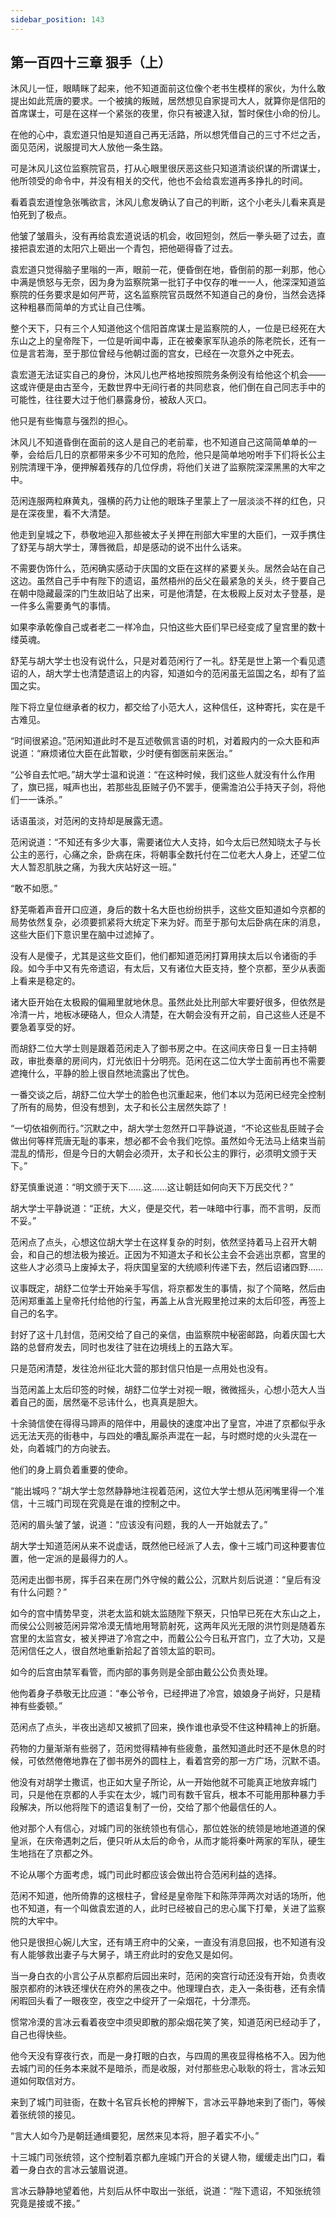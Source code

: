 ```yaml
---
sidebar_position: 143
---
```


## 第一百四十三章 **狠手（上）**

沐风儿一怔，眼睛眯了起来，他不知道面前这位像个老书生模样的家伙，为什么敢提出如此荒唐的要求。一个被擒的叛贼，居然想见自家提司大人，就算你是信阳的首席谋士，可是在这样一个紧张的夜里，你只有被逮入狱，暂时保住小命的份儿。

在他的心中，袁宏道只怕是知道自己再无活路，所以想凭借自己的三寸不烂之舌，面见范闲，说服提司大人放他一条生路。

可是沐风儿这位监察院官员，打从心眼里很厌恶这些只知道清谈织谋的所谓谋士，他所领受的命令中，并没有相关的交代，他也不会给袁宏道再多挣扎的时间。

看着袁宏道惶急张嘴欲言，沐风儿愈发确认了自己的判断，这个小老头儿看来真是怕死到了极点。

他皱了皱眉头，没有再给袁宏道说话的机会，收回短剑，然后一拳头砸了过去，直接把袁宏道的太阳穴上砸出一个青包，把他砸得昏了过去。

袁宏道只觉得脑子里嗡的一声，眼前一花，便昏倒在地，昏倒前的那一刹那，他心中满是愤怒与无奈，因为身为监察院第一批钉子中仅存的唯一一人，他深深知道监察院的任务要求是如何严苛，这名监察院官员既然不知道自己的身份，当然会选择这种粗暴而简单的方式让自己住嘴。

整个天下，只有三个人知道他这个信阳首席谋士是监察院的人，一位是已经死在大东山之上的皇帝陛下，一位是听闻中毒，正在被秦家军队追杀的陈老院长，还有一位是言若海，至于那位曾经与他朝过面的宫女，已经在一次意外之中死去。

袁宏道无法证实自己的身份，沐风儿也严格地按照院务条例没有给他这个机会——这或许便是由古至今，无数世界中无间行者的共同悲哀，他们倒在自己同志手中的可能性，往往要大过于他们暴露身份，被敌人灭口。

他只是有些悔意与强烈的担心。

沐风儿不知道昏倒在面前的这人是自己的老前辈，也不知道自己这简简单单的一拳，会给后几日的京都带来多少不可知的危险，他只是简单地吩咐手下们将长公主别院清理干净，便押解着残存的几位俘虏，将他们关进了监察院深深黑黑的大牢之中。

范闲连服两粒麻黄丸，强横的药力让他的眼珠子里蒙上了一层淡淡不祥的红色，只是在深夜里，看不大清楚。

他走到皇城之下，恭敬地迎入那些被太子关押在刑部大牢里的大臣们，一双手携住了舒芜与胡大学士，薄唇微启，却是感动的说不出什么话来。

不需要伪饰什么，范闲确实感动于庆国的文臣在这样的紧要关头。居然会站在自己这边。虽然自己手中有陛下的遗诏，虽然梧州的岳父在最紧急的关头，终于要自己在朝中隐藏最深的门生故旧站了出来，可是他清楚，在太极殿上反对太子登基，是一件多么需要勇气的事情。

如果李承乾像自己或者老二一样冷血，只怕这些大臣们早已经变成了皇宫里的数十缕英魂。

舒芜与胡大学士也没有说什么，只是对着范闲行了一礼。舒芜是世上第一个看见遗诏的人，胡大学士也清楚遗诏上的内容，知道如今的范闲虽无监国之名，却有了监国之实。

陛下将立皇位继承者的权力，都交给了小范大人，这种信任，这种寄托，实在是千古难见。

“时间很紧迫。”范闲知道此时不是互述敬佩言语的时机，对着殿内的一众大臣和声说道：“麻烦诸位大臣在此暂歇，少时便有御医前来医治。”

“公爷自去忙吧。”胡大学士温和说道：“在这种时候，我们这些人就没有什么作用了，旗已摇，喊声也出，若那些乱臣贼子仍不罢手，便需澹泊公手持天子剑，将他们一一诛杀。”

话语虽淡，对范闲的支持却是展露无遗。

范闲说道：“不知还有多少大事，需要诸位大人支持，如今太后已然知晓太子与长公主的恶行，心痛之余，卧病在床，将朝事全数托付在二位老大人身上，还望二位大人暂忍肌肤之痛，为我大庆站好这一班。”

“敢不如愿。”

舒芜嘶着声音开口应道，身后的数十名大臣也纷纷拱手，这些文臣知道如今京都的局势依然复杂，必须要抓紧将大统定下来为好。而至于那句太后卧病在床的消息，这些大臣们下意识里在脑中过滤掉了。

没有人是傻子，尤其是这些文臣们，他们都知道范闲打算用挟太后以令诸衙的手段。如今手中又有先帝遗诏，有太后，又有诸位大臣支持，整个京都，至少从表面上看来是稳定的。

诸大臣开始在太极殿的偏厢里就地休息。虽然此处比刑部大牢要好很多，但依然是冷清一片，地板冰硬硌人，但众人清楚，在大朝会没有开之前，自己这些人还是不要急着享受的好。

而胡舒二位大学士则是跟着范闲走入了御书房之中。在这间庆帝日复一日主持朝政，审批奏章的房间内，灯光依旧十分明亮。范闲在这二位大学士面前再也不需要遮掩什么，平静的脸上很自然地流露出了忧色。

一番交谈之后，胡舒二位大学士的脸色也沉重起来，他们本以为范闲已经完全控制了所有的局势，但没有想到，太子和长公主居然失踪了！

“一切依祖例而行。”沉默之中，胡大学士忽然开口平静说道，“不论这些乱臣贼子会做出何等样荒唐无耻的事来，想必都不会令我们吃惊。虽然如今无法马上结束当前混乱的情形，但是今日的大朝会必须开，太子和长公主的罪行，必须明文颁于天下。”

舒芜慎重说道：“明文颁于天下……这……这让朝廷如何向天下万民交代？”

胡大学士平静说道：“正统，大义，便是交代，若一味暗中行事，而不言明，反而不妥。”

范闲点了点头，心想这位胡大学士在这样复杂的时刻，依然坚持着马上召开大朝会，和自己的想法极为接近。正因为不知道太子和长公主会不会逃出京都，宫里的这些人才必须马上废掉太子，将庆国皇室的大统顺利传递下去，然后诏诸四野……

议事既定，胡舒二位学士开始亲手写信，将京都发生的事情，拟了个简略，然后由范闲郑重盖上皇帝托付给他的行玺，再盖上从含光殿里抢过来的太后印签，再签上自己的名字。

封好了这十几封信，范闲交给了自己的亲信，由监察院中秘密邮路，向着庆国七大路的总督府发去，同时也发往了驻在边境线上的五路大军。

只是范闲清楚，发往沧州征北大营的那封信只怕是一点用处也没有。

当范闲盖上太后印签的时候，胡舒二位学士对视一眼，微微摇头，心想小范大人当着自己的面，居然毫不忌讳什么，也真真是胆大。

十余骑信使在得得马蹄声的陪伴中，用最快的速度冲出了皇宫，冲进了京都似乎永远无法天亮的街巷中，与四处的嘈乱厮杀声混在一起，与时燃时熄的火头混在一处，向着城门的方向驶去。

他们的身上肩负着重要的使命。

“能出城吗？”胡大学士忽然静静地注视着范闲，这位大学士想从范闲嘴里得一个准信，十三城门司现在究竟是在谁的控制之中。

范闲的眉头皱了皱，说道：“应该没有问题，我的人一开始就去了。”

胡大学士知道范闲从来不说虚话，既然他已经派了人去，像十三城门司这种要害位置，他一定派的是最得力的人。

范闲走出御书房，挥手召来在房门外守候的戴公公，沉默片刻后说道：“皇后有没有什么问题？”

如今的宫中情势早变，洪老太监和姚太监随陛下祭天，只怕早已死在大东山之上，而侯公公则被范闲异常冷漠无情地用弩箭射死，这两年风光无限的洪竹则是随着东宫里的太监宫女，被关押进了冷宫之中，而戴公公今日私开宫门，立了大功，又是范闲信任之人，很自然地重新拾起了首领太监的职司。

如今的后宫由禁军看管，而内部的事务则是全部由戴公公负责处理。

他佝着身子恭敬无比应道：“奉公爷令，已经押进了冷宫，娘娘身子尚好，只是精神有些委顿。”

范闲点了点头，半夜出逃却又被抓了回来，换作谁也承受不住这种精神上的折磨。

药物的力量渐渐有些弱了，范闲觉得精神有些疲惫，虽然知道此时还不是休息的时候，可依然倦倦地靠在了御书房外的圆柱上，看着宫旁的那一方广场，沉默不语。

他没有对胡学士撒谎，也正如大皇子所论，从一开始他就不可能真正地放弃城门司，只是他在京都的人手实在太少，城门司有数千官兵，根本不可能用那种暴力手段解决，所以他将陛下的遗诏复制了一份，交给了那个他最信任的人。

他对那个人有信心，对城门司的张统领也有信心，那位姓张的统领是地地道道的保皇派，在庆帝遇刺之后，便只听从太后的命令，从而才能将秦叶两家的军队，硬生生地挡在了京都之外。

不论从哪个方面考虑，城门司此时都应该会做出符合范闲利益的选择。

范闲不知道，他所倚靠的这根柱子，曾经是皇帝陛下和陈萍萍两次对话的场所，他也不知道，有一个叫做袁宏道的人，此时已经被自己的忠心属下打晕，关进了监察院的大牢中。

他只是很担心婉儿大宝，还有靖王府中的父亲，一直没有消息回报，也不知道有没有人能够救出妻子与大舅子，靖王府此时的安危又是如何。

当一身白衣的小言公子从京都府后园出来时，范闲的突宫行动还没有开始，负责收服京都府的沐铁还埋伏在府外的黑夜之中。他理理白衣，走入一条街巷，还有余情闲暇回头看了一眼夜空，夜空之中绽开了一朵烟花，十分漂亮。

惯常冷漠的言冰云看着夜空中须臾即散的那朵烟花笑了笑，知道范闲已经动手了，自己也得快些。

他今天没有穿夜行衣，而是一身打眼的白衣，与四周的黑夜显得格格不入。因为他去城门司的任务本来就不是暗杀，而是收服，对付那些忠心耿耿的将士，言冰云知道如何取信对方。

来到了城门司驻衙，在数十名官兵长枪的押解下，言冰云平静地来到了衙门，等候着张统领的接见。

“言大人如今乃是朝廷通缉要犯，居然来见本将，胆子着实不小。”

十三城门司张统领，这个控制着京都九座城门开合的关键人物，缓缓走出门口，看着一身白衣的言冰云皱眉说道。

言冰云静静地望着他，片刻后从怀中取出一张纸，说道：“陛下遗诏，不知张统领究竟是接或不接。”

